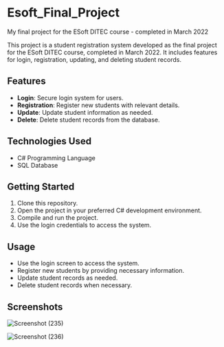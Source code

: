 
# Esoft_Final_Project

My final project for the ESoft DITEC course - completed in March 2022

This project is a student registration system developed as the final project for the ESoft DITEC course, completed in March 2022. It includes features for login, registration, updating, and deleting student records.

## Features
- **Login**: Secure login system for users.
- **Registration**: Register new students with relevant details.
- **Update**: Update student information as needed.
- **Delete**: Delete student records from the database.

## Technologies Used
- C# Programming Language
- SQL Database

## Getting Started
1. Clone this repository.
2. Open the project in your preferred C# development environment.
3. Compile and run the project.
4. Use the login credentials to access the system.

## Usage
- Use the login screen to access the system.
- Register new students by providing necessary information.
- Update student records as needed.
- Delete student records when necessary.

## Screenshots

![Screenshot (235)](https://github.com/Shammigithub/Esoft_Final_Project/assets/99946678/ef0aae90-cc29-4fbe-b546-a4e744bd213c)

![Screenshot (236)](https://github.com/Shammigithub/Esoft_Final_Project/assets/99946678/59d03203-d05d-4f52-964e-128ede40feba)



